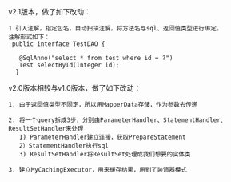 v2.1版本，做了如下改动：

    1.引入注解，指定包名，自动扫描注解，将方法名与sql、返回值类型进行绑定。
    注解形式如下：
     public interface TestDAO {
   
       @SqlAnno("select * from test where id = ?")
       Test selectById(Integer id);
      }


v2.0版本相较与v1.0版本，做了如下改动：
    
    1. 由于返回值类型不固定，所以用MapperData存储，作为参数去传递
    
    2. 将一个query拆成3步，分别由ParameterHandler、StatementHandler、ResultSetHandler来处理
       1) ParameterHandler建立连接，获取PrepareStatement
       2）StatementHandler执行sql
       3) ResultSetHandler将ResultSet处理成我们想要的实体类
       
    3. 建立MyCachingExecutor，用来缓存结果，用到了装饰器模式